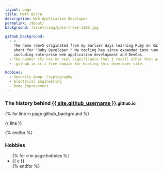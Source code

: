 ```yaml
---
layout: page
title: Matt Borja
description: Web Application Developer
permalink: /about/
background: /assets/img/palm-trees-1280.jpg

github_background:
  - >-
    The name rdev5 originated from my earlier days learning Ruby on Rails; it is
    short for "Ruby Developer." My tooling has since expanded into numerous other areas,
    including enterprise web application development and DevOps.
  - The number (5) has no real significance that I recall other than achieving uniqueness.
  - .github.io is a free domain for hosting this developer site.

hobbies:
  - Security &amp; Cryptography
  - Electrical Engineering
  - Home Improvement
---
```

<h3>The history behind <ins>{{ site.github_username }}</ins><small class="text-muted">.github.io</small></h3>

{% for line in page.github_background %}
  <p>{{ line }}</p>
{% endfor %}

<h3>Hobbies</h3>
<ul>
  {% for e in page.hobbies %}
    <li>{{ e }}</li>
  {% endfor %}
</ul>